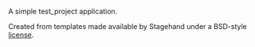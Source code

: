 A simple test_project application.

Created from templates made available by Stagehand under a BSD-style
[license](https://github.com/dart-lang/stagehand/blob/master/LICENSE).
